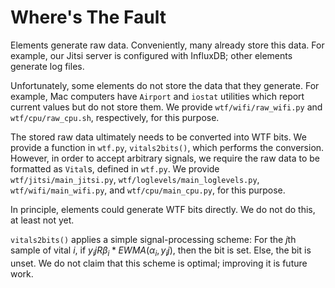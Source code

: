 # Where's The Fault

Elements generate raw data. Conveniently, many already store this data. For example, our Jitsi server is configured with InfluxDB; other elements generate log files.

Unfortunately, some elements do not store the data that they generate. For example, Mac computers have `Airport` and `iostat` utilities which report current values but do not store them. We provide `wtf/wifi/raw_wifi.py` and `wtf/cpu/raw_cpu.sh`, respectively, for this purpose.

The stored raw data ultimately needs to be converted into WTF bits. We provide a function in `wtf.py`, `vitals2bits()`, which performs the conversion. However, in order to accept arbitrary signals, we require the raw data to be formatted as `Vital`s, defined in `wtf.py`. We provide `wtf/jitsi/main_jitsi.py`, `wtf/loglevels/main_loglevels.py`, `wtf/wifi/main_wifi.py`, and `wtf/cpu/main_cpu.py`, for this purpose.

In principle, elements could generate WTF bits directly. We do not do this, at least not yet.

`vitals2bits()` applies a simple signal-processing scheme: For the $j$th sample of vital $i$, if $y_ij R \beta_i * EWMA(\alpha_i, y_ij)$, then the bit is set. Else, the bit is unset. We do not claim that this scheme is optimal; improving it is future work.
